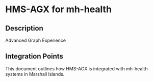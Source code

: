 # HMS-AGX for mh-health

## Description

Advanced Graph Experience

## Integration Points

This document outlines how HMS-AGX is integrated with mh-health systems in Marshall Islands.
